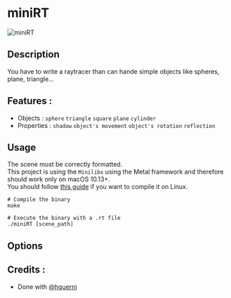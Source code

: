 # miniRT

![miniRT](https://i.imgur.com/qwdUw0c.png)

## Description

You have to write a raytracer than can hande simple objects like spheres, plane, triangle...


## Features :
* Objects : ``sphere`` ``triangle`` ``square`` ``plane`` ``cylinder``
* Properties : ``shadow`` ``object's movement`` ``object's rotation`` ``reflection``

## Usage

The scene must be correctly formatted.<br>
This project is using the ``Minilibx`` using the Metal framework and therefore should work only on macOS 10.13+.<br>
You should follow [this guide](https://github.com/ilkou/minilibx) if you want to compile it on Linux.

```shell
# Compile the binary
make

# Execute the binary with a .rt file
./miniRT [scene_path]
```
## Options

## Credits :

* Done with [@hguerni](https://github.com/hguerni)
